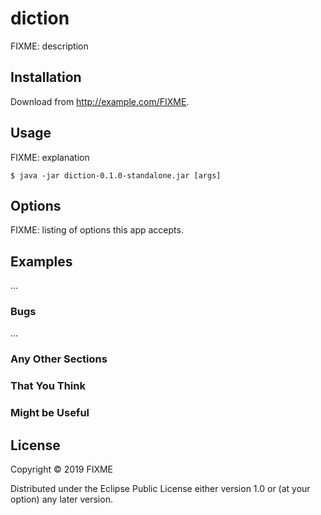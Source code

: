 # diction

FIXME: description

## Installation

Download from http://example.com/FIXME.

## Usage

FIXME: explanation

    $ java -jar diction-0.1.0-standalone.jar [args]

## Options

FIXME: listing of options this app accepts.

## Examples

...

### Bugs

...

### Any Other Sections
### That You Think
### Might be Useful

## License

Copyright © 2019 FIXME

Distributed under the Eclipse Public License either version 1.0 or (at
your option) any later version.
